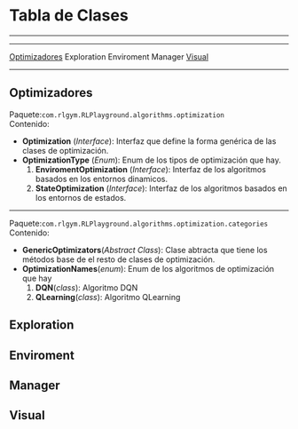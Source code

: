 # Tabla de Clases

***
***
[Optimizadores](#Optimizadores)
Exploration
Enviroment
Manager
[Visual](#Visual)
***

## Optimizadores
Paquete:`com.rlgym.RLPlayground.algorithms.optimization`  
Contenido:
* **Optimization** (_Interface_): Interfaz que define la forma genérica de las clases de optimización.
* **OptimizationType** (_Enum_): Enum de los tipos de optimización que hay.  
    1. **EnviromentOptimization** (_Interface_): Interfaz de los algoritmos basados en los entornos dinamicos.  
    2. **StateOptimization** (_Interface_): Interfaz de los algoritmos basados en los entornos de estados.

***
Paquete:`com.rlgym.RLPlayground.algorithms.optimization.categories`  
Contenido:
* **GenericOptimizators**(_Abstract Class_): Clase abtracta que tiene los métodos base de el resto de clases de optimización.
* **OptimizationNames**(_enum_): Enum de los algoritmos de optimización que hay  
    1. **DQN**(_class_): Algoritmo DQN  
    2. **QLearning**(_class_): Algoritmo QLearning
    
## Exploration




## Enviroment

## Manager

## Visual
    